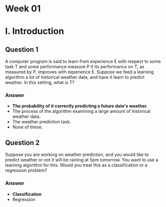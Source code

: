 # Week 01

# I. Introduction 

## Question 1

A computer program is said to learn from experience E with respect to some task T and some performance measure P if its performance on T, as measured by P, improves with experience E. Suppose we feed a learning algorithm a lot of historical weather data, and have it learn to predict weather. In this setting, what is T?

### Answer

* **The probability of it correctly predicting a future date's weather.**
* The process of the algorithm examining a large amount of historical weather data.
* The weather prediction task.
* None of these.

## Question 2

Suppose you are working on weather prediction, and you would like to predict weather or not it will be raining at 5pm tomorrow. You want to use a learning algorithm for this. Would you treat this as a classification or a regression problem?

### Answer

* **Classification**
* Regression